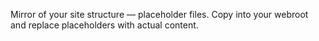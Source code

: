 Mirror of your site structure — placeholder files. Copy into your webroot and replace placeholders with actual content.